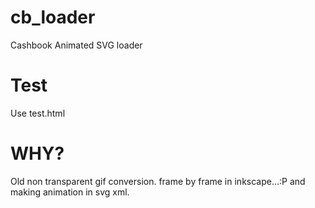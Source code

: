 # cb_loader
Cashbook Animated SVG loader
# Test
Use test.html
# WHY?
Old non transparent gif conversion. frame by frame in inkscape...:P and making animation in svg xml.

